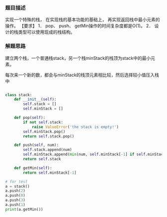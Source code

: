 
### 题目描述

实现一个特殊的栈， 在实现栈的基本功能的基础上， 再实现返回栈中最小元素的操作。
【要求】
1． pop、 push、 getMin操作的时间复杂度都是O(1)。
2． 设计的栈类型可以使用现成的栈结构。

### 解题思路

建立两个栈，一个普通栈stack，另一个栈minStack的栈顶为stack中的最小元素。

每次来一个新的数，都会与minStack的栈顶元素相比较，然后选择较小值压入栈中


```python

class stack:
    def __init__(self):
        self.stack = []
        self.minStack = []

    def pop(self):
        if not self.stack:
            raise ValueError('the stack is empty!')
        self.minStack.pop()
        return self.stack.pop()

    def push(self, num):
        self.stack.append(num)
        self.minStack.append(min(num, self.minStack[-1] if self.minStack else num))
        return self.stack

    def getMin(self):
        return self.minStack[-1]

# for test
a = stack()
a.push(2)
a.push(0)
a.push(3)
a.push(1)
print(a.getMin())

```
